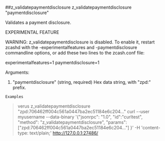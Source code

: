 ##z_validatepaymentdisclosure
z_validatepaymentdisclosure "paymentdisclosure"

Validates a payment disclosure.

EXPERIMENTAL FEATURE

WARNING: z_validatepaymentdisclosure is disabled.
To enable it, restart zcashd with the -experimentalfeatures and
-paymentdisclosure commandline options, or add these two lines
to the zcash.conf file:

experimentalfeatures=1
paymentdisclosure=1

Arguments:
1. "paymentdisclosure"     (string, required) Hex data string, with "zpd:" prefix.

```
Examples
```
> verus z_validatepaymentdisclosure "zpd:706462ff004c561a0447ba2ec51184e6c204..."
> curl --user myusername --data-binary '{"jsonrpc": "1.0", "id":"curltest", "method": "z_validatepaymentdisclosure", "params": ["zpd:706462ff004c561a0447ba2ec51184e6c204..."] }' -H 'content-type: text/plain;' http://127.0.0.1:27486/

```
